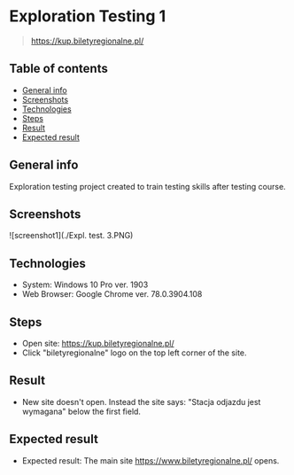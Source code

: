 # Exploration Testing 1
> https://kup.biletyregionalne.pl/

## Table of contents
* [General info](#general-info)
* [Screenshots](#screenshots)
* [Technologies](#technologies)
* [Steps](#steps)
* [Result](#result)
* [Expected result](#expected-result)

## General info
Exploration testing project created to train testing skills after testing course.

## Screenshots
![screenshot1](./Expl. test. 3.PNG)

## Technologies
* System: Windows 10 Pro ver. 1903
* Web Browser: Google Chrome ver. 78.0.3904.108

## Steps
* Open site: https://kup.biletyregionalne.pl/
* Click "biletyregionalne" logo on the top left corner of the site.

## Result
* New site doesn't open. Instead the site says: "Stacja odjazdu jest wymagana" below the first field.

## Expected result
* Expected result:
The main site https://www.biletyregionalne.pl/ opens.